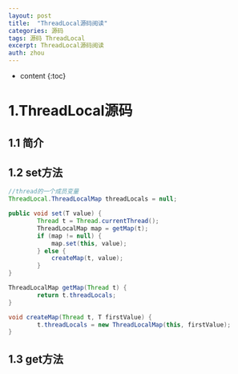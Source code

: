 ```yaml
---
layout: post
title:  "ThreadLocal源码阅读"
categories: 源码
tags: 源码 ThreadLocal
excerpt: ThreadLocal源码阅读
auth: zhou
---
```

* content
{:toc}


# 1.ThreadLocal源码

## 1.1 简介 

## 1.2 set方法

```java
//thread的一个成员变量
ThreadLocal.ThreadLocalMap threadLocals = null;

public void set(T value) {
        Thread t = Thread.currentThread();
        ThreadLocalMap map = getMap(t);
        if (map != null) {
            map.set(this, value);
        } else {
            createMap(t, value);
        }
}

ThreadLocalMap getMap(Thread t) {
        return t.threadLocals;
}

void createMap(Thread t, T firstValue) {
        t.threadLocals = new ThreadLocalMap(this, firstValue);
}
```



## 1.3 get方法

